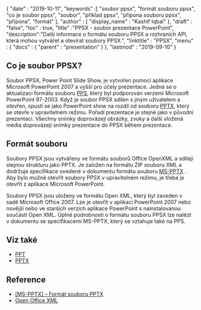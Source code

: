{
  "date" : "2019-10-11",
  "keywords" :[ "soubor ppsx", "formát souboru ppsx", "co je soubor ppsx", "soubor", "příklad ppsx", "přípona souboru ppsx", "přípona", "formát" ],
  "author" : {
    "display_name" : "Kashif Iqbal"
},
  "draft" : "false",
  "toc" : true,
  "title" :"PPSX - soubor prezentace PowerPoint",
  "description":"Další informace o formátu souboru PPSX a rozhraních API, která mohou vytvářet a otevírat soubory PPSX.",
  "linktitle" : "PPSX",
  "menu" : {
    "docs" : {
      "parent" : "presentation"
}
},
  "lastmod" : "2019-09-10"
}

## Co je soubor PPSX?

Soubor PPSX, Power Point Slide Show, je vytvořen pomocí aplikace Microsoft PowerPoint 2007 a vyšší pro účely prezentace. Jedná se o aktualizaci formátu souboru [PPS](/cs/presentation/pps/), který byl podporován verzemi Microsoft PowerPoint 97-2003. Když je soubor PPSX sdílen s jiným uživatelem a otevřen, spustí se jako PowerPoint show na rozdíl od souboru [PPTX](/cs/presentation/pptx/), který se otevře v upravitelném režimu. Pořadí prezentace je stejné jako v původní prezentaci. Všechny snímky doprovázejí obrázky, zvuky a další vložená média doprovázejí snímky prezentace do PPSX během prezentace.

## Formát souboru ##

Soubory PPSX jsou vytvářeny ve formátu souborů Office OpenXML a sdílejí stejnou strukturu jako PPTX. Je založen na formátu ZIP souboru XML a dodržuje specifikace uvedené v dokumentu formátu souboru [MS-PPTX](https://msdn.microsoft.com/en-us/library/dd926741(v#office.12).aspx) . Aby bylo možné otevřít soubory PPSX v upravitelném režimu, je třeba je otevřít z aplikace Microsoft PowerPoint.

Soubory PPSX jsou uloženy ve formátu Open XML, který byl zaveden v sadě Microsoft Office 2007. Lze je otevřít v aplikaci PowerPoint 2007 nebo novější nebo ve starších verzích aplikace PowerPoint s nainstalovanou součástí Open XML. Úplné podrobnosti o formátu souboru PPSX lze nalézt v dokumentu se specifikacemi MS-PPTX, který se vztahuje také na PPS.

## Viz také ##

* [PPT](/cs/presentation/ppt/)
* [PPTX](/cs/presentation/pptx/)

## Reference ##

* [[MS-PPTX] – Formát souboru PPTX](https://msdn.microsoft.com/en-us/library/dd926741(v#office.12).aspx)
* [Open Office XML](http://officeopenxml.com/anatomyofOOXML-pptx.php)

